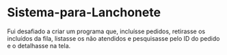 # Sistema-para-Lanchonete
Fui desafiado a criar um programa que, incluísse pedidos, retirasse os incluídos da fila, listasse os não atendidos e pesquisasse pelo ID do pedido e o detalhasse na tela.
